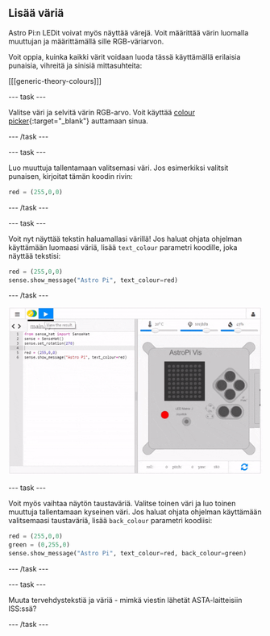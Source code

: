 ## Lisää väriä

Astro Pi:n LEDit voivat myös näyttää värejä. Voit määrittää värin luomalla muuttujan ja määrittämällä sille RGB-väriarvon.

Voit oppia, kuinka kaikki värit voidaan luoda tässä käyttämällä erilaisia punaisia, vihreitä ja sinisiä mittasuhteita:

[[[generic-theory-colours]]]

\--- task \---

Valitse väri ja selvitä värin RGB-arvo. Voit käyttää [colour picker](https://www.w3schools.com/colors/colors_rgb.asp){:target="_blank"} auttamaan sinua.

\--- /task \---

\--- task \---

Luo muuttuja tallentamaan valitsemasi väri. Jos esimerkiksi valitsit punaisen, kirjoitat tämän koodin rivin:

```python
red = (255,0,0)
```

\--- /task \---

\--- task \---

Voit nyt näyttää tekstin haluamallasi värillä! Jos haluat ohjata ohjelman käyttämään luomaasi väriä, lisää `text_colour` parametri koodille, joka näyttää tekstisi:

```python
red = (255,0,0)
sense.show_message("Astro Pi", text_colour=red)
```

\--- /task \---

![näytä viesti värissä](images/show-message-color.gif)

\--- task \---

Voit myös vaihtaa näytön taustaväriä. Valitse toinen väri ja luo toinen muuttuja tallentamaan kyseinen väri. Jos haluat ohjata ohjelman käyttämään valitsemaasi taustaväriä, lisää `back_colour` parametri koodiisi:

```python
red = (255,0,0)
green = (0,255,0)
sense.show_message("Astro Pi", text_colour=red, back_colour=green)
```

\--- /task \---

\--- task \---

Muuta tervehdystekstiä ja väriä - mimkä viestin lähetät ASTA-laitteisiin ISS:ssä?

\--- /task \---